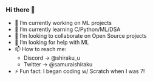 ### Hi there 👋

- 🔭 I’m currently working on ML projects
- 🌱 I’m currently learning C/Python/ML/DSA
- 👯 I’m looking to collaborate on Open Source projects
- 🤔 I’m looking for help with ML
- 📫 How to reach me: 
    - Discord -> @shiraku_u
    - Twitter -> @samuraishiraku
- ⚡ Fun fact: I began coding w/ Scratch when I was 7!


